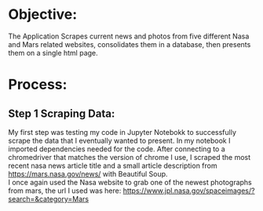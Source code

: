 # Objective:
The Application Scrapes current news and photos from five different Nasa and Mars related websites,
consolidates them in a database, then presents them on a single html page.

# Process:

## Step 1 Scraping Data:
My first step was testing my code in Jupyter Notebokk to successfully scrape the data that I eventually wanted to present. In my notebook I imported 
dependencies needed for the code. After connecting to a chromedriver that matches the version of chrome I use, I scraped the most recent nasa news article
title and a small article description from https://mars.nasa.gov/news/ with Beautiful Soup. <br>
I once again used the Nasa website to grab one of the newest photographs from mars, the url I used was here: https://www.jpl.nasa.gov/spaceimages/?search=&category=Mars
